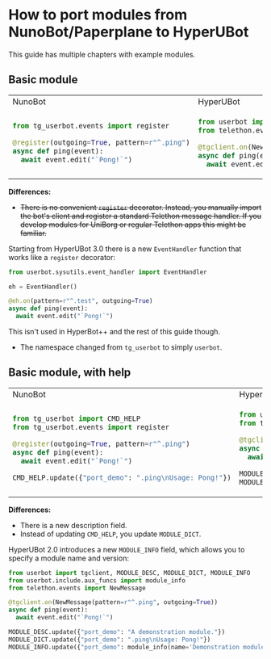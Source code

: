 # How to port modules from NunoBot/Paperplane to HyperUBot
This guide has multiple chapters with example modules.
## Basic module
<table>
<tr>
<td> NunoBot </td> <td> HyperUBot </td>
</tr>
<tr>
<td>

```python
from tg_userbot.events import register

@register(outgoing=True, pattern=r"^.ping")
async def ping(event):
  await event.edit("`Pong!`")
```

</td>
<td>

```python
from userbot import tgclient
from telethon.events import NewMessage

@tgclient.on(NewMessage(pattern=r"^.ping", outgoing=True))
async def ping(event):
  await event.edit("`Pong!`")
```

</td>
</tr>
</table>

**Differences:**

- ~~There is no convenient `register` decorator. Instead, you manually import the bot's client and register a standard Telethon message handler. If you develop modules for UniBorg or regular Telethon apps this might be familiar.~~

Starting from HyperUBot 3.0 there is a new `EventHandler` function that works like a `register` decorator:
```python
from userbot.sysutils.event_handler import EventHandler

eh = EventHandler()

@eh.on(pattern=r"^.test", outgoing=True)
async def ping(event):
  await event.edit("`Pong!`")
```
This isn't used in HyperBot++ and the rest of this guide though.

- The namespace changed from `tg_userbot` to simply `userbot`.
## Basic module, with help
<table>
<tr>
<td> NunoBot </td> <td> HyperUBot </td>
</tr>
<tr>
<td>

```python
from tg_userbot import CMD_HELP
from tg_userbot.events import register

@register(outgoing=True, pattern=r"^.ping")
async def ping(event):
  await event.edit("`Pong!`")

CMD_HELP.update({"port_demo": ".ping\nUsage: Pong!"})
```

</td>
<td> 

```python
from userbot import tgclient, MODULE_DESC, MODULE_DICT
from telethon.events import NewMessage

@tgclient.on(NewMessage(pattern=r"^.ping", outgoing=True))
async def ping(event):
  await event.edit("`Pong!`")

MODULE_DESC.update({"port_demo": "A demonstration module."})
MODULE_DICT.update({"port_demo": ".ping\nUsage: Pong!"})
```

</td>
</tr>
</table>

**Differences:**

- There is a new description field.
- Instead of updating `CMD_HELP`, you update `MODULE_DICT`.

HyperUBot 2.0 introduces a new `MODULE_INFO` field, which allows you to specify a module name and version:

```python
from userbot import tgclient, MODULE_DESC, MODULE_DICT, MODULE_INFO
from userbot.include.aux_funcs import module_info
from telethon.events import NewMessage

@tgclient.on(NewMessage(pattern=r"^.ping", outgoing=True))
async def ping(event):
  await event.edit("`Pong!`")

MODULE_DESC.update({"port_demo": "A demonstration module."})
MODULE_DICT.update({"port_demo": ".ping\nUsage: Pong!"})
MODULE_INFO.update({"port_demo": module_info(name='Demonstration module', version='1.0')})
```
